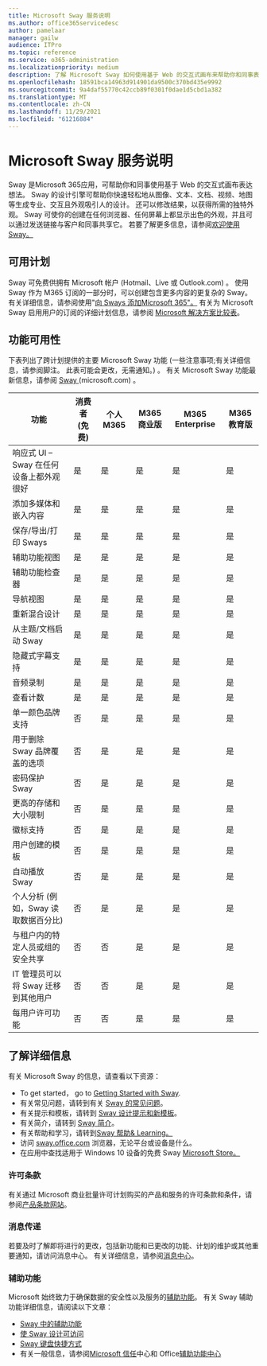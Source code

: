 ```yaml
---
title: Microsoft Sway 服务说明
ms.author: office365servicedesc
author: pamelaar
manager: gailw
audience: ITPro
ms.topic: reference
ms.service: o365-administration
ms.localizationpriority: medium
description: 了解 Microsoft Sway 如何使用基于 Web 的交互式画布来帮助你和同事表达想法。
ms.openlocfilehash: 18591bca14963d914901da9500c370bd435e9992
ms.sourcegitcommit: 9a4daf55770c42ccb89f0301f0dae1d5cbd1a382
ms.translationtype: MT
ms.contentlocale: zh-CN
ms.lasthandoff: 11/29/2021
ms.locfileid: "61216884"
---
```

# <a name="microsoft-sway-service-description"></a>Microsoft Sway 服务说明

Sway 是Microsoft 365应用，可帮助你和同事使用基于 Web 的交互式画布表达想法。 Sway 的设计引擎可帮助你快速轻松地从图像、文本、文档、视频、地图等生成专业、交互且外观吸引人的设计。 还可以修改结果，以获得所需的独特外观。 Sway 可使你的创建在任何浏览器、任何屏幕上都显示出色的外观，并且可以通过发送链接与客户和同事共享它。 若要了解更多信息，请参阅[欢迎使用 Sway。](https://sway.com)

## <a name="available-plans"></a>可用计划

Sway 可免费供拥有 Microsoft 帐户 (Hotmail、Live 或 Outlook.com) 。 使用 Sway 作为 M365 订阅的一部分时，可以创建包含更多内容的更复杂的 Sway。 有关详细信息，请参阅使用"[向 Sways 添加Microsoft 365"。](https://support.microsoft.com/office/add-more-content-to-your-sways-with-microsoft-365-87392bc1-7a34-46b3-bfd1-74fdb3af50c4) 有关为 Microsoft Sway 启用用户的订阅的详细计划信息，请参阅 [Microsoft 解决方案比较表](https://go.microsoft.com/fwlink/?linkid=2139145)。

## <a name="feature-availability"></a>功能可用性

下表列出了跨计划提供的主要 Microsoft Sway 功能 (一些注意事项;有关详细信息，请参阅脚注。 此表可能会更改，无需通知。) 。 有关 Microsoft Sway 功能最新信息，请参阅 [Sway ](https://support.microsoft.com/office/getting-started-with-sway-2076c468-63f4-4a89-ae5f-424796714a8a) (microsoft.com) 。

| 功能 | 消费者 (免费)  | 个人 M365 | M365 商业版 | M365 Enterprise | M365 教育版 |
| --- | --- | --- | --- | --- | --- |
| 响应式 UI – Sway 在任何设备上都外观很好 | 是 | 是 | 是 | 是 | 是 |
| 添加多媒体和嵌入内容 | 是 | 是 | 是 | 是 | 是 |
| 保存/导出/打印 Sways | 是 | 是 | 是 | 是 | 是 |
| 辅助功能视图 | 是 | 是 | 是 | 是 | 是 |
| 辅助功能检查器 | 是 | 是 | 是 | 是 | 是 |
| 导航视图 | 是 | 是 | 是 | 是 | 是 |
| 重新混合设计 | 是 | 是 | 是 | 是 | 是 |
| 从主题/文档启动 Sway | 是 | 是 | 是 | 是 | 是 |
| 隐藏式字幕支持 | 是 | 是 | 是 | 是 | 是 |
| 音频录制 | 是 | 是 | 是 | 是 | 是 |
| 查看计数 | 是 | 是 | 是 | 是 | 是 |
| 单一颜色品牌支持 | 否 | 是 | 是 | 是 | 是 |
| 用于删除 Sway 品牌覆盖的选项 | 否 | 是 | 是 | 是 | 是 |
| 密码保护 Sway | 否 | 是 | 是 | 是 | 是 |
| 更高的存储和大小限制 | 否 | 是 | 是 | 是 | 是 |
| 徽标支持 | 否 | 是 | 是 | 是 | 是 |
| 用户创建的模板 | 否 | 是 | 是 | 是 | 是 |
| 自动播放 Sway | 否 | 是 | 是 | 是 | 是 |
| 个人分析 (例如，Sway 读取数据百分比)  | 否 | 是 | 是 | 是 | 是 |
| 与租户内的特定人员或组的安全共享 | 否 | 否 | 是 | 是 | 是 |
| IT 管理员可以将 Sway 迁移到其他用户 | 否 | 否 | 是 | 是 | 是 |
| 每用户许可功能 | 否 | 否 | 是 | 是 | 是 |

## <a name="learn-more"></a>了解详细信息

有关 Microsoft Sway 的信息，请查看以下资源：

- To get started， go to [Getting Started with Sway](https://support.microsoft.com/office/getting-started-with-sway-2076c468-63f4-4a89-ae5f-424796714a8a).
- 有关常见问题，请转到有关 [Sway 的常见问题](https://support.microsoft.com/office/frequently-asked-questions-about-sway-admin-help-446380fa-25bf-47b2-996c-e12cb2f9d075)。
- 有关提示和模板，请转到 [Sway 设计提示和新模板](https://www.microsoft.com/microsoft-365/blog/2016/08/17/sway-design-tips-and-new-templates)。
- 有关简介，请转到 [Sway 简介](https://education.microsoft.com/resource/67e43b8e)。
- 有关帮助和学习，请转到[Sway 帮助& Learning。](https://support.microsoft.com/sway)
- 访问 [sway.office.com](https://sway.office.com) 浏览器，无论平台或设备是什么。
- 在应用中查找适用于 Windows 10 设备的免费 Sway [Microsoft Store。](https://go.microsoft.com/fwlink/?LinkId=797619)

### <a name="licensing-terms"></a>许可条款

有关通过 Microsoft 商业批量许可计划购买的产品和服务的许可条款和条件，请参阅[产品条款网站](https://www.microsoft.com/licensing/terms)。

### <a name="messaging"></a>消息传递

若要及时了解即将进行的更改，包括新功能和已更改的功能、计划的维护或其他重要通知，请访问消息中心。 有关详细信息，请参阅[消息中心](/microsoft-365/admin/manage/message-center)。

### <a name="accessibility"></a>辅助功能

Microsoft 始终致力于确保数据的安全性以及服务的[辅助功能](https://www.microsoft.com/trust-center/compliance/accessibility)。 有关 Sway 辅助功能详细信息，请阅读以下文章：

- [Sway 中的辅助功能](https://support.microsoft.com/office/accessibility-features-in-sway-536c615e-14fc-4689-b816-c79442748a73)
- [使 Sway 设计可访问](https://support.microsoft.com/topic/make-your-sway-design-accessible-to-people-with-disabilities-c8d9638b-bd09-446f-80a5-234af71e42d9)
- [Sway 键盘快捷方式](https://support.microsoft.com/topic/keyboard-shortcuts-for-sway-894245fb-961d-4a3d-a7b7-d9ccfde213d9)
- 有关一般信息，请参阅[Microsoft 信任](https://www.microsoft.com/trust-center)中心和 Office[辅助功能中心](https://support.office.com/article/ecab0fcf-d143-4fe8-a2ff-6cd596bddc6d)
